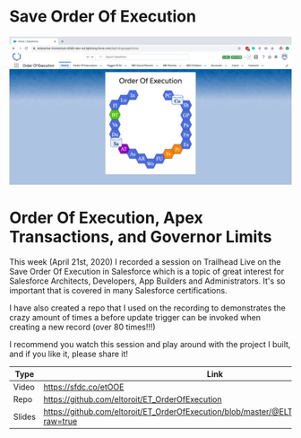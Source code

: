# Save Order Of Execution

<p align="center">
	<img src="https://github.com/eltoroit/ET_OrderOfExecution/blob/master/@ELTOROIT/docs/Header.png?raw=true" alt="The Perfect SFDX Starter Project For Any Scratch Orgs Development" />
</p>

<h1>Order Of Execution, Apex Transactions, and Governor Limits</h1>

This week (April 21st, 2020) I recorded a session on Trailhead Live on the Save Order Of Execution in Salesforce which is a topic of great interest for Salesforce Architects, Developers, App Builders and Administrators. It's so important that is covered in many Salesforce certifications.

I have also created a repo that I used on the recording to demonstrates the crazy amount of times a before update trigger can be invoked when creating a new record (over 80 times!!!)

I recommend you watch this session and play around with the project I built, and if you like it, please share it!

| Type   | Link                                                                                            |
| ------ | ----------------------------------------------------------------------------------------------- |
| Video  | https://sfdc.co/etOOE                                                                           |
| Repo   | https://github.com/eltoroit/ET_OrderOfExecution                                                 |
| Slides | https://github.com/eltoroit/ET_OrderOfExecution/blob/master/@ELTOROIT/docs/Slides.ppsx?raw=true |
